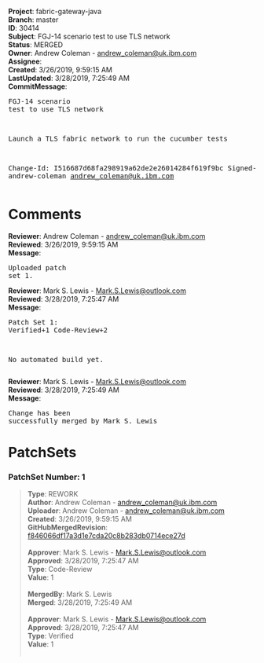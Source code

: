 <strong>Project</strong>: fabric-gateway-java<br><strong>Branch</strong>: master<br><strong>ID</strong>: 30414<br><strong>Subject</strong>: FGJ-14 scenario test to use TLS network<br><strong>Status</strong>: MERGED<br><strong>Owner</strong>: Andrew Coleman - andrew_coleman@uk.ibm.com<br><strong>Assignee</strong>:<br><strong>Created</strong>: 3/26/2019, 9:59:15 AM<br><strong>LastUpdated</strong>: 3/28/2019, 7:25:49 AM<br><strong>CommitMessage</strong>:<br><pre>FGJ-14 scenario test to use TLS network

Launch a TLS fabric network to run the cucumber tests

Change-Id: I516687d68fa298919a62de2e26014284f619f9bc
Signed-off-by: andrew-coleman <andrew_coleman@uk.ibm.com>
</pre><h1>Comments</h1><strong>Reviewer</strong>: Andrew Coleman - andrew_coleman@uk.ibm.com<br><strong>Reviewed</strong>: 3/26/2019, 9:59:15 AM<br><strong>Message</strong>: <pre>Uploaded patch set 1.</pre><strong>Reviewer</strong>: Mark S. Lewis - Mark.S.Lewis@outlook.com<br><strong>Reviewed</strong>: 3/28/2019, 7:25:47 AM<br><strong>Message</strong>: <pre>Patch Set 1: Verified+1 Code-Review+2

No automated build yet.</pre><strong>Reviewer</strong>: Mark S. Lewis - Mark.S.Lewis@outlook.com<br><strong>Reviewed</strong>: 3/28/2019, 7:25:49 AM<br><strong>Message</strong>: <pre>Change has been successfully merged by Mark S. Lewis</pre><h1>PatchSets</h1><h3>PatchSet Number: 1</h3><blockquote><strong>Type</strong>: REWORK<br><strong>Author</strong>: Andrew Coleman - andrew_coleman@uk.ibm.com<br><strong>Uploader</strong>: Andrew Coleman - andrew_coleman@uk.ibm.com<br><strong>Created</strong>: 3/26/2019, 9:59:15 AM<br><strong>GitHubMergedRevision</strong>: [f846066df17a3d1e7cda20c8b283db0714ece27d](https://github.com/hyperledger-gerrit-archive/fabric-gateway-java/commit/f846066df17a3d1e7cda20c8b283db0714ece27d)<br><br><strong>Approver</strong>: Mark S. Lewis - Mark.S.Lewis@outlook.com<br><strong>Approved</strong>: 3/28/2019, 7:25:47 AM<br><strong>Type</strong>: Code-Review<br><strong>Value</strong>: 1<br><br><strong>MergedBy</strong>: Mark S. Lewis<br><strong>Merged</strong>: 3/28/2019, 7:25:49 AM<br><br><strong>Approver</strong>: Mark S. Lewis - Mark.S.Lewis@outlook.com<br><strong>Approved</strong>: 3/28/2019, 7:25:47 AM<br><strong>Type</strong>: Verified<br><strong>Value</strong>: 1<br><br></blockquote>